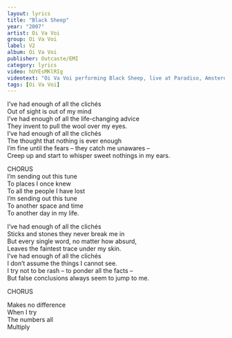 ```yaml
---
layout: lyrics
title: "Black Sheep"
year: "2007"
artist: Oi Va Voi
group: Oi Va Voi
label: V2
album: Oi Va Voi
publisher: Outcaste/EMI
category: lyrics
video: hUYEsMKlRIg
videotext: "Oi Va Voi performing Black Sheep, live at Paradiso, Amsterdam, 2004"
tags: [Oi Va Voi]
---
```


I’ve had enough of all the clichés  
Out of sight is out of my mind  
I’ve had enough of all the life-changing advice  
They invent to pull the wool over my eyes.  
I’ve had enough of all the clichés  
The thought that nothing is ever enough  
I’m fine until the fears – they catch me unawares –  
Creep up and start to whisper sweet nothings in my ears.  

CHORUS  
I’m sending out this tune  
To places I once knew  
To all the people I have lost  
I’m sending out this tune  
To another space and time  
To another day in my life.  
  
I’ve had enough of all the clichés  
Sticks and stones they never break me in  
But every single word, no matter how absurd,  
Leaves the faintest trace under my skin.  
I’ve had enough of all the clichés  
I don’t assume the things I cannot see.  
I try not to be rash – to ponder all the facts –  
But false conclusions always seem to jump to me.  
  
CHORUS
  
Makes no difference  
When I try  
The numbers all  
Multiply